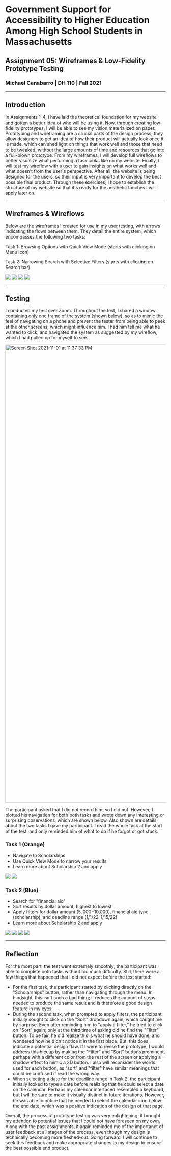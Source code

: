 # Government Support for Accessibility to Higher Education Among High School Students in Massachusetts
## Assignment 05: Wireframes & Low-Fidelity Prototype Testing
### Michael Canabarro | DH 110 | Fall 2021

---

## Introduction

In Assignments 1-4, I have laid the theoretical foundation for my website and gotten a better idea of who will be using it. Now, through creating low-fidelity prototypes, I will be able to see my vision materialized on paper. Prototyping and wireframing are a crucial parts of the design process; they allow designers to get an idea of how their product will actually look once it is made, which can shed light on things that work well and those that need to be tweaked, without the large amounts of time and resources that go into a full-blown prototype. From my wireframes, I will develop full wireflows to better visualize what performing a task looks like on my website. Finally, I will test my wireflow with a user to gain insights on what works well and what doesn't from the user's perspective. After all, the website is being designed for the users, so their input is very important to develop the best possible final product. Through these exercises, I hope to establish the structure of my website so that it's ready for the aesthetic touches I will apply later on. 

---

## Wireframes & Wireflows

Below are the wireframes I created for use in my user testing, with arrows indicating the flows between them. They detail the entire system, which encompasses the following two tasks:

Task 1: Browsing Options with Quick View Mode (starts with clicking on Menu icon)

Task 2: Narrowing Search with Selective Filters (starts with clicking on Search bar)

![](https://user-images.githubusercontent.com/91518358/139784719-d27bfa76-2b3b-4492-8a8e-e21428277604.jpg)
![](https://user-images.githubusercontent.com/91518358/139784715-e628c851-cba3-4616-9e0a-89b05ba9668a.jpg)
![](https://user-images.githubusercontent.com/91518358/139797358-a57dae01-1054-4c86-ae16-ef5fe87100e7.jpg)
![](https://user-images.githubusercontent.com/91518358/139797536-01973acc-f49e-4ae1-a489-efb3272e76be.jpg)


---

## Testing

I conducted my test over Zoom. Throughout the test, I shared a window containing only one frame of the system (shown below), so as to mimic the feel of navigating on a phone and prevent the tester from being able to peek at the other screens, which might influence him. I had him tell me what he wanted to click, and navigated the system as suggested by my wireflow, which I had pulled up for myself to see.

<img width="1440" alt="Screen Shot 2021-11-01 at 11 37 33 PM" src="https://user-images.githubusercontent.com/91518358/139797975-251b6315-a533-44c1-9d3b-a0d05ec7c7ef.png">


The participant asked that I did not record him, so I did not. However, I plotted his navigation for both both tasks and wrote down any interesting or surprising observations, which are shown below. Also shown are details about the two tasks I gave my participant. I read the whole task at the start of the test, and only reminded him of what to do if he forgot or got stuck.

### Task 1 (Orange)
- Navigate to Scholarships
- Use Quick View Mode to narrow your results
- Learn more about Scholarship 2 and apply

![](https://user-images.githubusercontent.com/91518358/139794496-0b8b571f-1add-4549-91c8-a1f4d49d75a7.jpg)
![](https://user-images.githubusercontent.com/91518358/139795458-69b280a4-9c23-4ad9-a537-20507012c065.jpg)

### Task 2 (Blue)
- Search for "financial aid"
- Sort results by dollar amount, highest to lowest
- Apply filters for dollar amount ($5,000-$10,000), financial aid type (scholarship), and deadline range (1/1/22-1/15/22)
- Learn more about Scholarship 2 and apply

![](https://user-images.githubusercontent.com/91518358/139796877-bc53ca9e-0436-4219-97ab-47926e8629c3.jpg)
![](https://user-images.githubusercontent.com/91518358/139796874-d5a7a944-bc51-4d13-b9e7-14cb2b58f6d7.jpg)
![](https://user-images.githubusercontent.com/91518358/139796870-bf0932f6-dc17-46ed-86c0-629db779d04e.jpg)
![](https://user-images.githubusercontent.com/91518358/139796867-408f2417-8aa5-4160-99d3-8dfafd3217e9.jpg)

---

## Reflection

For the most part, the test went extremely smoothly; the participant was able to complete both tasks without too much difficulty. Still, there were a few things that happened that I did not expect before the test started:
- For the first task, the participant started by clicking directly on the "Scholarships" button, rather than navigating through the menu. In hindsight, this isn't such a bad thing; it reduces the amount of steps needed to produce the same result and is therefore a good design feature in my eyes.
- During the second task, when prompted to apply filters, the participant initially sought to click on the "Sort" dropdown again, which caught me by surprise. Even after reminding him to "apply a filter," he tried to click on "Sort" again; only at the third time of asking did he find the "Filter" button. To be fair, he did realize this is what he should have done, and wondered how he didn't notice it in the first place. But, this does indicate a potential design flaw. If I were to revise the prototype, I would address this hiccup by making the "Filter" and "Sort" buttons prominent, perhaps with a different color from the rest of the screen or applying a shadow effect to mimic a 3D button. I also will reconsider the words used for each button, as "sort" and "filter" have similar meanings that could be confused if read the wrong way. 
- When selecting a date for the deadline range in Task 2, the participant initially looked to type a date before realizing that he could select a date on the calendar. Perhaps my calendar interfaced resembled a keyboard, but I will be sure to make it visually distinct in future iterations. However, he was able to notice that he needed to select the calendar icon below the end date, which was a positive indication of the design of that page.

Overall, the process of prototype testing was very enlightening; it brought my attention to potential issues that I could not have foreseen on my own. Along with the past assignments, it again reminded me of the importanct of user feedback at all stages of the process, even though my design is technically becoming more fleshed-out. Going forward, I will continue to seek this feedback and make appropriate changes to my design to ensure the best possible end product.
